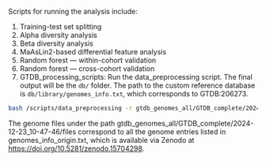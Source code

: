 Scripts for running the analysis include:
1) Training-test set splitting
2) Alpha diversity analysis
3) Beta diversity analysis
4) MaAsLin2-based differential feature analysis
5) Random forest — within-cohort validation
6) Random forest — cross-cohort validation
7) GTDB_processing_scripts: Run the data_preprocessing script. The final output will be the `db/` folder. The path to the custom reference database is `db/library/genomes_info.txt`, which corresponds to GTDB:206273.  

```bash
bash /scripts/data_preprocessing -r gtdb_genomes_all/GTDB_complete/2024-12-23_10-47-46/files --gm bac120_metadata.tsv --cluster

```
The genome files under the path gtdb_genomes_all/GTDB_complete/2024-12-23_10-47-46/files correspond to all the genome entries listed in genomes_info_origin.txt, which is available via Zenodo at https://doi.org/10.5281/zenodo.15704298.
